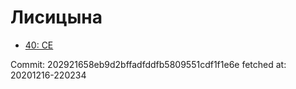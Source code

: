 # Лисицына
- [40: CE](40.md)

Commit: 202921658eb9d2bffadfddfb5809551cdf1f1e6e
 fetched at: 20201216-220234

